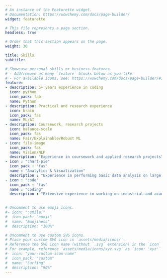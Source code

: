 ```yaml
---
# An instance of the Featurette widget.
# Documentation: https://wowchemy.com/docs/page-builder/
widget: featurette

# This file represents a page section.
headless: true

# Order that this section appears on the page.
weight: 30

title: Skills
subtitle:

# Showcase personal skills or business features.
# - Add/remove as many `feature` blocks below as you like.
# - For available icons, see: https://wowchemy.com/docs/page-builder/#icons
feature:
- description: 5+ years experience in coding
  icon: python
  icon_pack: fab
  name: Python
- description: Practical and research experience
  icon: brain
  icon_pack: fas
  name: ML/AI
- description: Coursework, research projects
  icon: balance-scale
  icon_pack: fas
  name: Fair/Explainable/Robust ML
- icon: file-image
  icon_pack: fas
  name: Vision/NLP
  description: "Experience in coursework and applied research projects"
- icon : "chart-pie"
  icon_pack : "fas"
  name : "Analytics & Visualization"
  description : "Experience in performing basic data analysis on large datasets"
- icon : "code"
  icon_pack : "fas"
  name : "Coding"
  description : "Extensive experience in working on industrial and academic projects"
  

# Uncomment to use emoji icons.
#- icon: ":smile:"
#  icon_pack: "emoji"
#  name: "Emojiness"
#  description: "100%"  

# Uncomment to use custom SVG icons.
# Place your custom SVG icon in `assets/media/icons/`.
# Reference the SVG icon name (without `.svg` extension) in the `icon` field.
# For example, reference `assets/media/icons/xyz.svg` as `icon: 'xyz'`
#- icon: "your-custom-icon-name"
#  icon_pack: "custom"
#  name: "Surfing"
#  description: "90%"
---
```


